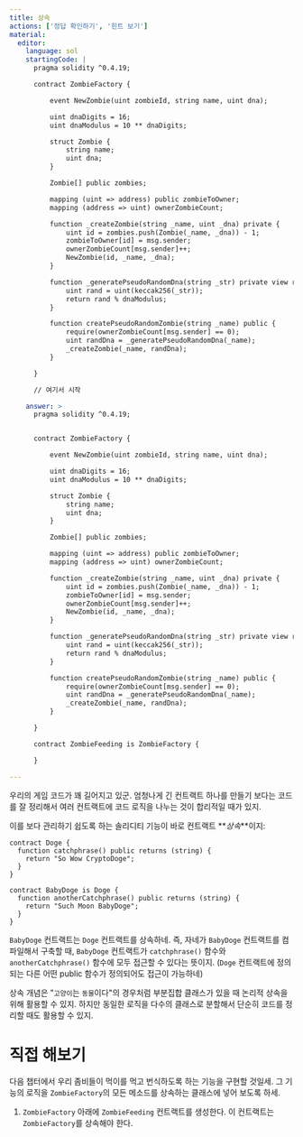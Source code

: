 ```yaml
---
title: 상속
actions: ['정답 확인하기', '힌트 보기']
material:
  editor:
    language: sol
    startingCode: |
      pragma solidity ^0.4.19;

      contract ZombieFactory {

          event NewZombie(uint zombieId, string name, uint dna);

          uint dnaDigits = 16;
          uint dnaModulus = 10 ** dnaDigits;

          struct Zombie {
              string name;
              uint dna;
          }

          Zombie[] public zombies;

          mapping (uint => address) public zombieToOwner;
          mapping (address => uint) ownerZombieCount;

          function _createZombie(string _name, uint _dna) private {
              uint id = zombies.push(Zombie(_name, _dna)) - 1;
              zombieToOwner[id] = msg.sender;
              ownerZombieCount[msg.sender]++;
              NewZombie(id, _name, _dna);
          }

          function _generatePseudoRandomDna(string _str) private view returns (uint) {
              uint rand = uint(keccak256(_str));
              return rand % dnaModulus;
          }

          function createPseudoRandomZombie(string _name) public {
              require(ownerZombieCount[msg.sender] == 0);
              uint randDna = _generatePseudoRandomDna(_name);
              _createZombie(_name, randDna);
          }

      }

      // 여기서 시작

    answer: >
      pragma solidity ^0.4.19;


      contract ZombieFactory {

          event NewZombie(uint zombieId, string name, uint dna);

          uint dnaDigits = 16;
          uint dnaModulus = 10 ** dnaDigits;

          struct Zombie {
              string name;
              uint dna;
          }

          Zombie[] public zombies;

          mapping (uint => address) public zombieToOwner;
          mapping (address => uint) ownerZombieCount;

          function _createZombie(string _name, uint _dna) private {
              uint id = zombies.push(Zombie(_name, _dna)) - 1;
              zombieToOwner[id] = msg.sender;
              ownerZombieCount[msg.sender]++;
              NewZombie(id, _name, _dna);
          }

          function _generatePseudoRandomDna(string _str) private view returns (uint) {
              uint rand = uint(keccak256(_str));
              return rand % dnaModulus;
          }

          function createPseudoRandomZombie(string _name) public {
              require(ownerZombieCount[msg.sender] == 0);
              uint randDna = _generatePseudoRandomDna(_name);
              _createZombie(_name, randDna);
          }

      }

      contract ZombieFeeding is ZombieFactory {

      }

---
```


우리의 게임 코드가 꽤 길어지고 있군. 엄청나게 긴 컨트랙트 하나를 만들기 보다는 코드를 잘 정리해서 여러 컨트랙트에 코드 로직을 나누는 것이 합리적일 때가 있지. 

이를 보다 관리하기 쉽도록 하는 솔리디티 기능이 바로 컨트랙트 **_상속_**이지:

```
contract Doge {
  function catchphrase() public returns (string) {
    return "So Wow CryptoDoge";
  }
}

contract BabyDoge is Doge {
  function anotherCatchphrase() public returns (string) {
    return "Such Moon BabyDoge";
  }
}
```

`BabyDoge` 컨트랙트는 `Doge` 컨트랙트를 상속하네. 즉, 자네가 `BabyDoge` 컨트랙트를 컴파일해서 구축할 때, `BabyDoge` 컨트랙트가 `catchphrase()` 함수와 `anotherCatchphrase()` 함수에 모두 접근할 수 있다는 뜻이지. (`Doge` 컨트랙트에 정의되는 다른 어떤 public 함수가 정의되어도 접근이 가능하네)  

상속 개념은 "`고양이`는 `동물`이다"의 경우처럼 부분집합 클래스가 있을 때 논리적 상속을 위해 활용할 수 있지. 하지만 동일한 로직을 다수의 클래스로 분할해서 단순히 코드를 정리할 때도 활용할 수 있지. 

# 직접 해보기

다음 챕터에서 우리 좀비들이 먹이를 먹고 번식하도록 하는 기능을 구현할 것일세. 그 기능의 로직을 `ZombieFactory`의 모든 메소드를 상속하는 클래스에 넣어 보도록 하세.  

1. `ZombieFactory` 아래에 `ZombieFeeding` 컨트랙트를 생성한다. 이 컨트랙트는 `ZombieFactory`를 상속해야 한다.
